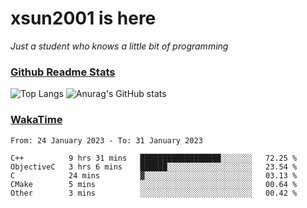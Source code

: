 # xsun2001 is here

*Just a student who knows a little bit of programming*

### [Github Readme Stats](https://github.com/anuraghazra/github-readme-stats)

![Top Langs](https://github-readme-stats.vercel.app/api/top-langs/?username=xsun2001&layout=compact&theme=radical) ![Anurag's GitHub stats](https://github-readme-stats.vercel.app/api?username=xsun2001&show_icons=true&theme=radical)

### [WakaTime](https://wakatime.com)

<!--START_SECTION:waka-->

```text
From: 24 January 2023 - To: 31 January 2023

C++          9 hrs 31 mins   ██████████████████░░░░░░░   72.25 %
ObjectiveC   3 hrs 6 mins    ██████░░░░░░░░░░░░░░░░░░░   23.54 %
C            24 mins         ▓░░░░░░░░░░░░░░░░░░░░░░░░   03.13 %
CMake        5 mins          ░░░░░░░░░░░░░░░░░░░░░░░░░   00.64 %
Other        3 mins          ░░░░░░░░░░░░░░░░░░░░░░░░░   00.42 %
```

<!--END_SECTION:waka-->
